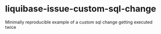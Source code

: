 # liquibase-issue-custom-sql-change
Minimally reproducible example of a custom sql change getting executed twice 
